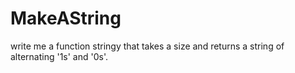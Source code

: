 # MakeAString
write me a function stringy that takes a size and returns a string of alternating '1s' and '0s'.
